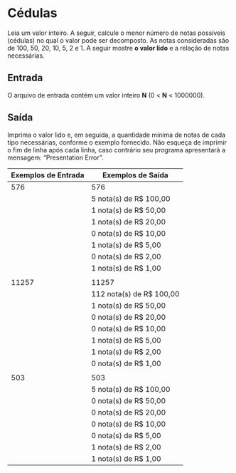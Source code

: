 # Cédulas
Leia um valor inteiro. A seguir, calcule o menor número de notas possíveis (cédulas) no qual o valor pode ser decomposto. As notas consideradas são de 100, 50, 20, 10, 5, 2 e 1. A seguir mostre **o valor lido** e a relação de notas necessárias.

## Entrada
O arquivo de entrada contém um valor inteiro **N** (0 < **N** < 1000000).

## Saída
Imprima o valor lido e, em seguida, a quantidade mínima de notas de cada tipo necessárias, conforme o exemplo fornecido. Não esqueça de imprimir o fim de linha após cada linha, caso contrário seu programa apresentará a mensagem: “Presentation Error”.

| Exemplos de Entrada | Exemplos de Saída |
|---|---|
576|576
⠀⠀⠀⠀⠀⠀|5 nota(s) de R$ 100,00
⠀⠀⠀⠀⠀⠀|1 nota(s) de R$ 50,00
⠀⠀⠀⠀⠀⠀|1 nota(s) de R$ 20,00
⠀⠀⠀⠀⠀⠀|0 nota(s) de R$ 10,00
⠀⠀⠀⠀⠀⠀|1 nota(s) de R$ 5,00
⠀⠀⠀⠀⠀⠀|0 nota(s) de R$ 2,00
⠀⠀⠀⠀⠀⠀|1 nota(s) de R$ 1,00
||
11257|11257
⠀⠀⠀⠀⠀⠀|112 nota(s) de R$ 100,00
⠀⠀⠀⠀⠀⠀|1 nota(s) de R$ 50,00
⠀⠀⠀⠀⠀⠀|0 nota(s) de R$ 20,00
⠀⠀⠀⠀⠀⠀|0 nota(s) de R$ 10,00
⠀⠀⠀⠀⠀⠀|1 nota(s) de R$ 5,00
⠀⠀⠀⠀⠀⠀|1 nota(s) de R$ 2,00
⠀⠀⠀⠀⠀⠀|0 nota(s) de R$ 1,00
||
503|503
⠀⠀⠀⠀⠀⠀|5 nota(s) de R$ 100,00
⠀⠀⠀⠀⠀⠀|0 nota(s) de R$ 50,00
⠀⠀⠀⠀⠀⠀|0 nota(s) de R$ 20,00
⠀⠀⠀⠀⠀⠀|0 nota(s) de R$ 10,00
⠀⠀⠀⠀⠀⠀|0 nota(s) de R$ 5,00
⠀⠀⠀⠀⠀⠀|1 nota(s) de R$ 2,00
⠀⠀⠀⠀⠀⠀|1 nota(s) de R$ 1,00
